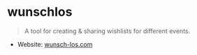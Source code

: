 wunschlos
=========

> A tool for creating & sharing wishlists for different events.

- Website: [wunsch-los.com](http://wunsch-los.com)
